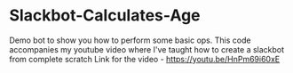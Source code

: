 # Slackbot-Calculates-Age
Demo bot to show you how to perform some basic ops.
This code accompanies my youtube video where I've taught how to create a slackbot from complete scratch
Link for the video - https://youtu.be/HnPm69i60xE
